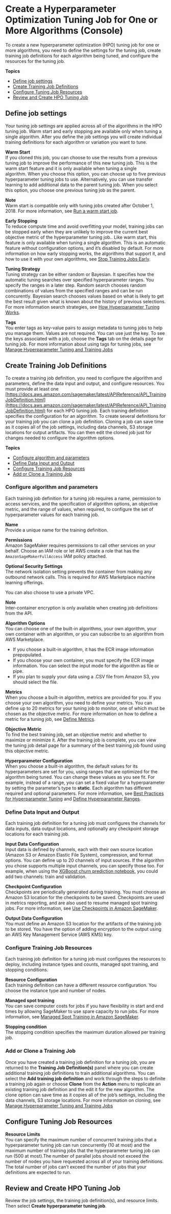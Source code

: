 # Create a Hyperparameter Optimization Tuning Job for One or More Algorithms \(Console\)<a name="multiple-algorithm-hpo-create-tuning-jobs"></a>

To create a new hyperparameter optimization \(HPO\) tuning job for one or more algorithms, you need to define the settings for the tuning job, create training job definitions for each algorithm being tuned, and configure the resources for the tuning job\.

**Topics**
+ [Define job settings](#multiple-algorithm-hpo-create-tuning-jobs-define-settings)
+ [Create Training Job Definitions](#multiple-algorithm-hpo-create-tuning-jobs-training-definitions)
+ [Configure Tuning Job Resources](#multiple-algorithm-hpo-resource-config)
+ [Review and Create HPO Tuning Job](#multiple-algorithm-hpo-review-and-create)

## Define job settings<a name="multiple-algorithm-hpo-create-tuning-jobs-define-settings"></a>

Your tuning job settings are applied across all of the algorithms in the HPO tuning job\. Warm start and early stopping are available only when tuning a single algorithm\. After you define the job settings you will create individual training definitions for each algorithm or variation you want to tune\. 

**Warm Start**  
If you cloned this job, you can choose to use the results from a previous tuning job to improve the performance of this new tuning job\. This is the warm start feature and it is only available when tuning a single algorithm\. When you choose this option, you can choose up to five previous hyperparameter tuning jobs to use\. Alternatively, you can use transfer learning to add additional data to the parent tuning job\. When you select this option, you choose one previous tuning job as the parent\. 

**Note**  
Warm start is compatible only with tuning jobs created after October 1, 2018\. For more information, see [Run a warm start job](automatic-model-tuning-considerations.html)\.

**Early Stopping**  
To reduce compute time and avoid overfitting your model, training jobs can be stopped early when they are unlikely to improve the current best objective metric of the hyperparameter tuning job\.\. Like warm start, this feature is only available when tuning a single algorithm\. This is an automatic feature without configuration options, and it’s disabled by default\. For more information on how early stopping works, the algorithms that support it, and how to use it with your own algorithms, see [Stop Training Jobs Early](automatic-model-tuning-early-stopping.html)\.

**Tuning Strategy**  
Tuning strategy can be either random or Bayesian\. It specifies how the automatic tuning searches over specified hyperparameter ranges\. You specify the ranges in a later step\. Random search chooses random combinations of values from the specified ranges and can be run concurently\. Bayesian search chooses values based on what is likely to get the best result given what is known about the history of previous selections\. For more information search strategies, see [How Hyperparameter Tuning Works](automatic-model-tuning-how-it-works.html)\. 

**Tags**  
You enter tags as key\-value pairs to assign metadata to tuning jobs to help you manage them\. Values are not required\. You can use just the key\. To see the keys associated with a job, choose the **Tags** tab on the details page for tuning job\. For more information about using tags for tuning jobs, see [Manage Hyperparameter Tuning and Training Jobs](multiple-algorithm-hpo-manage-tuning-jobs.md)

## Create Training Job Definitions<a name="multiple-algorithm-hpo-create-tuning-jobs-training-definitions"></a>

To create a training job definition, you need to configure the algorithm and parameters, define the data input and output, and configure resources\. You must provide at least one [https://docs.aws.amazon.com/sagemaker/latest/APIReference/API_TrainingJobDefinition.html](https://docs.aws.amazon.com/sagemaker/latest/APIReference/API_TrainingJobDefinition.html) for each HPO tuning job\. Each training definition specifies the configuration for an algorithm\. To create several definitions for your training job you can clone a job definition\. Cloning a job can save time as it copies all of the job settings, including data channels, S3 storage locations for output artifacts\. You can then edit the cloned job just for changes needed to configure the algorithm options\.

**Topics**
+ [Configure algorithm and parameters](#multiple-algorithm-hpo-algorithm-configuration)
+ [Define Data Input and Output](#multiple-algorithm-hpo-data)
+ [Configure Training Job Resources](#multiple-algorithm-hpo-training-job-definition-resources)
+ [Add or Clone a Training Job](#multiple-algorithm-hpo-add-training-job)

### Configure algorithm and parameters<a name="multiple-algorithm-hpo-algorithm-configuration"></a>

Each training job definition for a tuning job requires a name, permission to access services, and the specification of algorithm options, an objective metric, and the range of values, when required, to configure the set of hyperparameter values for each training job\. 

**Name**  
 Provide a unique name for the training definition\. 

**Permissions**  
 Amazon SageMaker requires permissions to call other services on your behalf\. Choose an IAM role or let AWS create a role that has the `AmazonSageMakerFullAccess` IAM policy attached\. 

**Optional Security Settings**  
 The network isolation setting prevents the container from making any outbound network calls\. This is required for AWS Marketplace machine learning offerings\. 

 You can also choose to use a private VPC\.

**Note**  
 Inter\-container encryption is only available when creating job definitions from the API\. 

**Algorithm Options**  
You can choose one of the built\-in algorithms, your own algorithm, your own container with an algorithm, or you can subscribe to an algorithm from AWS Marketplace\. 
+ If you choose a built\-in algorithm, it has the ECR image information prepopulated\.
+ If you choose your own container, you must specify the ECR image information\. You can select the input mode for the algorithm as file or pipe\.
+ If you plan to supply your data using a \.CSV file from Amazon S3, you should select the file\.

**Metrics**  
When you choose a built\-in algorithm, metrics are provided for you\. If you choose your own algorithm, you need to define your metrics\. You can define up to 20 metrics for your tuning job to monitor, one of which must be chosen as the objective metric\. For more information on how to define a metric for a tuning job, see [Define Metrics](automatic-model-tuning-define-metrics.md)\.

**Objective Metric**  
To find the best training job, set an objective metric and whether to maximize or minimize it\. After the training job is complete, you can view the tuning job detail page for a summary of the best training job found using this objective metric\. 

**Hyperparameter Configuration**  
When you choose a built\-in algorithm, the default values for its hyperparameters are set for you, using ranges that are optimized for the algorithm being tuned\. You can change these values as you see fit\. For example, instead of a range, you can set a fixed value for a hyperparameter by setting the parameter’s type to **static**\. Each algorithm has different required and optional parameters\. For more information, see [Best Practices for Hyperparameter Tuning](automatic-model-tuning-considerations.html) and [Define Hyperparameter Ranges](automatic-model-tuning-define-ranges.html)\. 

### Define Data Input and Output<a name="multiple-algorithm-hpo-data"></a>

Each training job definition for a tuning job must configures the channels for data inputs, data output locations, and optionally any checkpoint storage locations for each training job\. 

**Input Data Configuration**  
Input data is defined by channels, each with their own source location \(Amazon S3 or Amazon Elastic File System\), compression, and format options\. You can define up to 20 channels of input sources\. If the algorithm you chose supports multiple input channels, you can specify those too\. For example, when using the [XGBoost churn prediction notebook](https://sagemaker-examples.readthedocs.io/en/latest/introduction_to_applying_machine_learning/xgboost_customer_churn/xgboost_customer_churn.html), you could add two channels: train and validation\.

**Checkpoint Configuration**  
Checkpoints are periodically generated during training\. You must choose an Amazon S3 location for the checkpoints to be saved\. Checkpoints are used in metrics reporting, and are also used to resume managed spot training jobs\. For more information, see [Use Checkpoints in Amazon SageMaker](model-checkpoints.md)\.

**Output Data Configuration**  
You must define an Amazon S3 location for the artifacts of the training job to be stored\. You have the option of adding encryption to the output using an AWS Key Management Service \(AWS KMS\) key\. 

### Configure Training Job Resources<a name="multiple-algorithm-hpo-training-job-definition-resources"></a>

Each training job definition for a tuning job must configures the resources to deploy, including instance types and counts, managed spot training, and stopping conditions\.

**Resource Configuration**  
Each training definition can have a different resource configuration\. You choose the instance type and number of nodes\. 

**Managed spot training**  
You can save computer costs for jobs if you have flexibility in start and end times by allowing SageMaker to use spare capacity to run jobs\. For more information, see [Managed Spot Training in Amazon SageMaker](model-managed-spot-training.md)\.

**Stopping condition**  
The stopping condition specifies the maximum duration allowed per training job\. 

### Add or Clone a Training Job<a name="multiple-algorithm-hpo-add-training-job"></a>

Once you have created a training job definition for a tuning job, you are returned to the **Training Job Definition\(s\)** panel where you can create additional training job definitions to train additional algorithms\. You can select the **Add training job definition** and work through the steps to definite a training job again or choose **Clone** from the **Action** menu to replicate an existing training job definition and the edit it for the new algorithm\. The clone option can save time as it copies all of the job’s settings, including the data channels, S3 storage locations\. For more information on cloning, see [Manage Hyperparameter Tuning and Training Jobs](multiple-algorithm-hpo-manage-tuning-jobs.md)

## Configure Tuning Job Resources<a name="multiple-algorithm-hpo-resource-config"></a>

**Resource Limits**  
You can specify the maximum number of concurrent training jobs that a hyperparameter tuning job can run concurrently \(10 at most\) and the maximum number of training jobs that the hyperparameter tuning job can run \(500 at most\)\.The number of parallel jobs should not exceed the number of nodes you have requested across all of your training definitions\. The total number of jobs can’t exceed the number of jobs that your definitions are expected to run\.

## Review and Create HPO Tuning Job<a name="multiple-algorithm-hpo-review-and-create"></a>

Review the job settings, the training job definition\(s\), and resource limits\. Then select **Create hyperparameter tuning job**\.